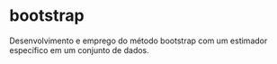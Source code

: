 # bootstrap
Desenvolvimento e emprego do método bootstrap com um estimador específico em um conjunto de dados.
